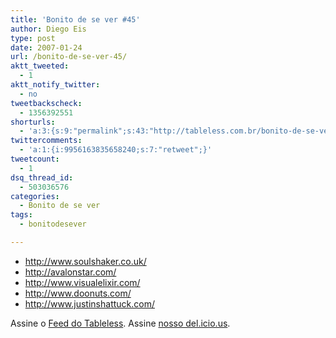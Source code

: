 ```yaml
---
title: 'Bonito de se ver #45'
author: Diego Eis
type: post
date: 2007-01-24
url: /bonito-de-se-ver-45/
aktt_tweeted:
  - 1
aktt_notify_twitter:
  - no
tweetbackscheck:
  - 1356392551
shorturls:
  - 'a:3:{s:9:"permalink";s:43:"http://tableless.com.br/bonito-de-se-ver-45";s:7:"tinyurl";s:26:"http://tinyurl.com/3elvgae";s:4:"isgd";s:19:"http://is.gd/VTZDpT";}'
twittercomments:
  - 'a:1:{i:9956163835658240;s:7:"retweet";}'
tweetcount:
  - 1
dsq_thread_id:
  - 503036576
categories:
  - Bonito de se ver
tags:
  - bonitodesever

---
```

  * <http://www.soulshaker.co.uk/>
  * <http://avalonstar.com/>
  * <http://www.visualelixir.com/>
  * <http://www.doonuts.com/>
  * <http://www.justinshattuck.com/>

Assine o [Feed do Tableless][1]. Assine [nosso del.icio.us][2].

 [1]: http://tableless.com.br/feed/
 [2]: http://del.icio.us/rss/tableless